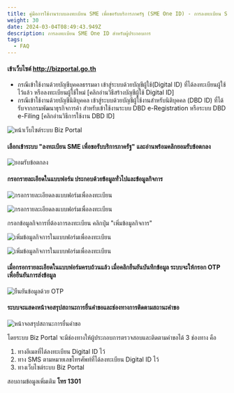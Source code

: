 ```yaml
---
title: คู่มือการใช้งานระบบลงทะเบียน SME เพื่อขอรับบริการภาครัฐ (SME One ID) - การลงทะเบียน SME One ID สำหรับผู้ประกอบการ
weight: 30
date: 2024-03-04T08:49:43.949Z
description: การลงทะเบียน SME One ID สำหรับผู้ประกอบการ
tags:
  - FAQ
---
```

  
#### เข้าเว็บไซต์ http://bizportal.go.th 

* กรณีเข้าใช้งานด้วยบัญชีบุคคลธรรมดา เข้าสู่ระบบด้วยบัญชีผู้ใช้(Digital ID) ที่ได้ลงทะเบียนผู้ใช้ไว้แล้ว หรือลงทะเบียนผู้ใช้ใหม่ [คลิกอ่านวิธีสร้างบัญชีผู้ใช้ Digital ID]
* กรณีเข้าใช้งานด้วยบัญชีนิติบุคคล เข้าสู่ระบบด้วยบัญชีผู้ใช้งานสำหรับนิติบุคคล (DBD ID) ที่ได้รับจากกรมพัฒนาธุรกิจการค้า สำหรับเข้าใช้งานระบบ DBD e-Registration หรือระบบ DBD e-Filing  [คลิกอ่านวิธีการใช้งาน DBD ID]

![หน้าเว็บไซต์ระบบ Biz Portal](@assets/images/sme/sme-reg1.png)

#### เลือกเข้าระบบ "ลงทะเบียน SME เพื่อขอรับบริการภาครัฐ" และอ่านพร้อมคลิกยอมรับข้อตกลง

![ยอมรับข้อตกลง](@assets/images/sme/sme-reg2.png)

#### กรอกรายละเอียดในแบบฟอร์ม ประกอบด้วยข้อมูลทั่วไปและข้อมูลกิจการ

![กรอกรายละเอียดลงแบบฟอร์มเพื่อลงทะเบียน](@assets/images/sme/sme-reg3.jpeg)

![กรอกรายละเอียดลงแบบฟอร์มเพื่อลงทะเบียน](@assets/images/sme/sme-reg4.jpeg)

กรอกข้อมูลกิจการที่ต้องการลงทะเบียน คลิกปุ่ม "เพิ่มข้อมูลกิจการ"

![เพิ่มข้อมูลกิจการในแบบฟอร์มเพื่อลงทะเบียน](@assets/images/sme/sme-reg5.png)

![เพิ่มข้อมูลกิจการในแบบฟอร์มเพื่อลงทะเบียน](@assets/images/sme/sme-reg6.png)

#### เมื่อกรอกรายละเอียดในแบบฟอร์มครบถ้วนแล้ว เมื่อคลิกยืนยันบันทึกข้อมูล ระบบจะให้กรอก OTP เพื่อยืนยันการส่งข้อมูล

![ยืนยันข้อมูลด้วย OTP](@assets/images/sme/sme-reg7.png)

#### ระบบจะแสดงหน้าจอสรุปสถานะการยื่นคำขอและช่องทางการติดตามสถานะคำขอ 

![หน้าจอสรุปสถานะการยื่นคำขอ](@assets/images/sme/sme-reg8.png)

โดยระบบ Biz Portal จะมีช่องทางให้ผู้ประกอบการตรวจสอบและติดตามคำขอได้ 3 ช่องทาง คือ

1. ทางอีเมลที่ได้ลงทะเบียน Digital ID ไว้
2. ทาง SMS ตามหมายเลขโทรศัพท์ที่ได้ลงทะเบียน Digital ID ไว้
3. ทางเว็บไซต์ระบบ Biz Portal

สอบถามข้อมูลเพิ่มเติม **โทร 1301**
